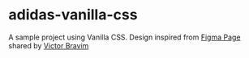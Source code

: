 # adidas-vanilla-css
A sample project using Vanilla CSS. Design inspired from <a href="https://www.figma.com/community/file/1371271733190353421" target="_blank">Figma Page</a> shared by <a href="https://www.figma.com/@VictorBravim" target="_blank">Victor Bravim</a>
